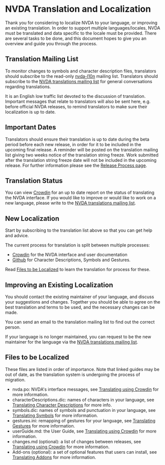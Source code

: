 # NVDA Translation and Localization

Thank you for considering to localize NVDA to your language, or improving an existing translation.
In order to support multiple languages/locales, NVDA must be translated and data specific to the locale must be provided.
There are several tasks to be done, and this document hopes to give you an overview and guide you through the process.

## Translation Mailing List

To monitor changes to symbols and character description files, translators should subscribe to the read-only [nvda-l10n](https://groups.google.com/a/nvaccess.org/g/nvda-l10n/about) mailing list.
Translators should subscribe to the [NVDA translations mailing list](https://groups.io/g/nvda-translations) for general conversations regarding translations.

It is an English low traffic list devoted to the discussion of translation.
Important messages that relate to translators will also be sent here, e.g. before official NVDA releases, to remind translators to make sure their localization is up to date.

## Important Dates

Translators should ensure their translation is up to date during the beta period before each new release, in order for it to be included in the upcoming final release.
A reminder will be posted on the translation mailing list giving two weeks notice of the translation string freeze.
Work submitted after the translation string freeze date will not be included in the upcoming release.
For further information please see the [Release Process page](https://github.com/nvaccess/nvda/blob/master/projectDocs/community/releaseProcess.md).

## Translation Status

You can view [Crowdin](https://crowdin.com/project/nvda) for an up to date report on the status of translating the NVDA interface.
If you would like to improve or would like to work on a new language, please write to the [NVDA translations mailing list](https://groups.io/g/nvda-translations).

## New Localization

Start by subscribing to the translation list above so that you can get help and advice.

The current process for translation is split between multiple processes:

- [Crowdin](./crowdin.md) for the NVDA interface and user documentation
- [Github](./github.md) for Character Descriptions, Symbols and Gestures.

Read [Files to be Localized](#files-to-be-localized) to learn the translation for process for these.

## Improving an Existing Localization

You should contact the existing maintainer of your language, and discuss your suggestions and changes.
Together you should be able to agree on the best translation and terms to be used, and the necessary changes can be made.

You can send an email to the translation mailing list to find out the correct person.

If your language is no longer maintained, you can request to be the new maintainer for the language via the [NVDA translations mailing list](https://groups.io/g/nvda-translations).

## Files to be Localized

These files are listed in order of importance.
Note that linked guides may be out of date, as the translation system is undergoing the process of migration.

- nvda.po: NVDA's interface messages, see [Translating using Crowdin](./crowdin.md) for more information.
- characterDescriptions.dic: names of characters in your language, see [Translating Character Descriptions](https://www.nvaccess.org/files/nvda/documentation/developerGuide.html#characterDescriptions) for more info.
- symbols.dic: names of symbols and punctuation in your language, see [Translating Symbols](https://www.nvaccess.org/files/nvda/documentation/developerGuide.html#symbolPronunciation) for more information.
- gestures.ini: remapping of gestures for your language, see [Translating Gestures](https://www.nvaccess.org/files/nvda/documentation/developerGuide.html#TranslatingGestures) for more information.
- userGuide.md: the User Guide, see [Translating using Crowdin](./crowdin.md) for more information.
- changes.md (optional): a list of changes between releases, see [Translating using Crowdin](./crowdin.md) for more information.
- Add-ons (optional): a set of optional features that users can install, see [Translating Addons](https://github.com/nvaccess/nvda/wiki/TranslatingAddons) for more information.
